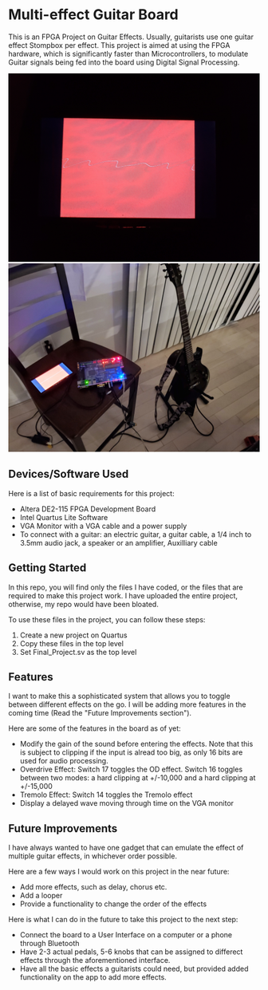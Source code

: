 # Multi-effect Guitar Board

This is an FPGA Project on Guitar Effects. Usually, guitarists use one guitar effect Stompbox per effect. This project is aimed at using the FPGA hardware, which is significantly faster than Microcontrollers, to modulate Guitar signals being fed into the board using Digital Signal Processing. 

![VGA monitor displaying the wave passing through time](vga.jpg?raw=true "VGA Display")
![My entire setup](setup.jpg?raw=true "Entire Setup")

## Devices/Software Used

Here is a list of basic requirements for this project:
* Altera DE2-115 FPGA Development Board
* Intel Quartus Lite Software
* VGA Monitor with a VGA cable and a power supply
* To connect with a guitar: an electric guitar, a guitar cable, a 1/4 inch to 3.5mm audio jack, a speaker or an amplifier, Auxilliary cable

## Getting Started

In this repo, you will find only the files I have coded, or the files that are required to make this project work. I have uploaded the entire project, otherwise, my repo would have been bloated.

To use these files in the project, you can follow these steps:
1. Create a new project on Quartus
2. Copy these files in the top level
3. Set Final_Project.sv as the top level

## Features

I want to make this a sophisticated system that allows you to toggle between different effects on the go. I will be adding more features in the coming time (Read the "Future Improvements section"). 

Here are some of the features in the board as of yet:
* Modify the gain of the sound before entering the effects. Note that this is subject to clipping if the input is alread too big, as only 16 bits are used for audio processing. 
* Overdrive Effect: Switch 17 toggles the OD effect. Switch 16 toggles between two modes: a hard clipping at +/-10,000 and a hard clipping at +/-15,000
* Tremolo Effect: Switch 14 toggles the Tremolo effect
* Display a delayed wave moving through time on the VGA monitor

## Future Improvements

I have always wanted to have one gadget that can emulate the effect of multiple guitar effects, in whichever order possible. 

Here are a few ways I would work on this project in the near future:
* Add more effects, such as delay, chorus etc.
* Add a looper
* Provide a functionality to change the order of the effects

Here is what I can do in the future to take this project to the next step:
* Connect the board to a User Interface on a computer or a phone through Bluetooth
* Have 2-3 actual pedals, 5-6 knobs that can be assigned to differect effects through the aforementioned interface.
* Have all the basic effects a guitarists could need, but provided added functionality on the app to add more effects.

